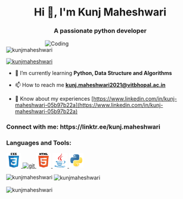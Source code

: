 <h1 align="center">Hi 👋, I'm Kunj Maheshwari</h1>
<h3 align="center">A passionate python developer</h3>
<img align="right" alt="Coding" width="400" src="https://camo.githubusercontent.com/cae12fddd9d6982901d82580bdf321d81fb299141098ca1c2d4891870827bf17/68747470733a2f2f6d69726f2e6d656469756d2e636f6d2f6d61782f313336302f302a37513379765349765f7430696f4a2d5a2e676966">

<p align="left"> <img src="https://komarev.com/ghpvc/?username=kunjmaheshwari&label=Profile%20views&color=0e75b6&style=flat" alt="kunjmaheshwari" /> </p>

<p align="left"> <a href="https://github.com/ryo-ma/github-profile-trophy"><img src="https://github-profile-trophy.vercel.app/?username=kunjmaheshwari" alt="kunjmaheshwari" /></a> </p>

- 🌱 I’m currently learning **Python, Data Structure and Algorithms**

- 📫 How to reach me **kunj.maheshwari2021@vitbhopal.ac.in**

- 📄 Know about my experiences [https://www.linkedin.com/in/kunj-maheshwari-05b97b22a](https://www.linkedin.com/in/kunj-maheshwari-05b97b22a)

<h3 align="left">Connect with me: https://linktr.ee/kunj.maheshwari</h3>
<p align="left">
</p>

<h3 align="left">Languages and Tools:</h3>
<p align="left"> <a href="https://www.w3schools.com/css/" target="_blank" rel="noreferrer"> <img src="https://raw.githubusercontent.com/devicons/devicon/master/icons/css3/css3-original-wordmark.svg" alt="css3" width="40" height="40"/> </a> <a href="https://git-scm.com/" target="_blank" rel="noreferrer"> <img src="https://www.vectorlogo.zone/logos/git-scm/git-scm-icon.svg" alt="git" width="40" height="40"/> </a> <a href="https://www.w3.org/html/" target="_blank" rel="noreferrer"> <img src="https://raw.githubusercontent.com/devicons/devicon/master/icons/html5/html5-original-wordmark.svg" alt="html5" width="40" height="40"/> </a> <a href="https://www.java.com" target="_blank" rel="noreferrer"> <img src="https://raw.githubusercontent.com/devicons/devicon/master/icons/java/java-original.svg" alt="java" width="40" height="40"/> </a> <a href="https://www.python.org" target="_blank" rel="noreferrer"> <img src="https://raw.githubusercontent.com/devicons/devicon/master/icons/python/python-original.svg" alt="python" width="40" height="40"/> </a> </p>

<p><img align="left" src="https://github-readme-stats.vercel.app/api/top-langs?username=kunjmaheshwari&show_icons=true&locale=en&layout=compact" alt="kunjmaheshwari" /></p>

<p>&nbsp;<img align="center" src="https://github-readme-stats.vercel.app/api?username=kunjmaheshwari&show_icons=true&locale=en" alt="kunjmaheshwari" /></p>

<p><img align="center" src="https://github-readme-streak-stats.herokuapp.com/?user=kunjmaheshwari&" alt="kunjmaheshwari" /></p>

